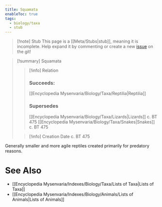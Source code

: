 ```yaml
---
title: Squamata
enableToc: true
tags:
  - biology/taxa
  - stub
---
```


> [!note] Stub
> This page is a [[Meta/Stubs|stub]], meaning it is incomplete. Help expand it by commenting or create a new [issue](https://github.com/RagtimeGal/quartz--encyclopedia-mysenvaria/issues/new/choose) on the git!


> [!summary] Squamata
> > [!info] Relation
> > ### Succeeds:
> > [[Encyclopedia Mysenvaria/Biology/Taxa/Reptilia|Reptilia]]
> > ### Supersedes 
> > [[Encyclopedia Mysenvaria/Biology/Taxa/Lizards|Lizards]] c. BT 475
> > [[Encyclopedia Mysenvaria/Biology/Taxa/Snakes|Snakes]] c. BT 475
>
> > [!info] Creation Date
> > c. BT 475

Generally smaller and more agile reptiles created primarily for predatory reasons.

# See Also
- [[Encyclopedia Mysenvaria/Indexes/Biology/Taxa/Lists of Taxa|Lists of Taxa]]
- [[Encyclopedia Mysenvaria/Indexes/Biology/Animals/Lists of Animals|Lists of Animals]]
